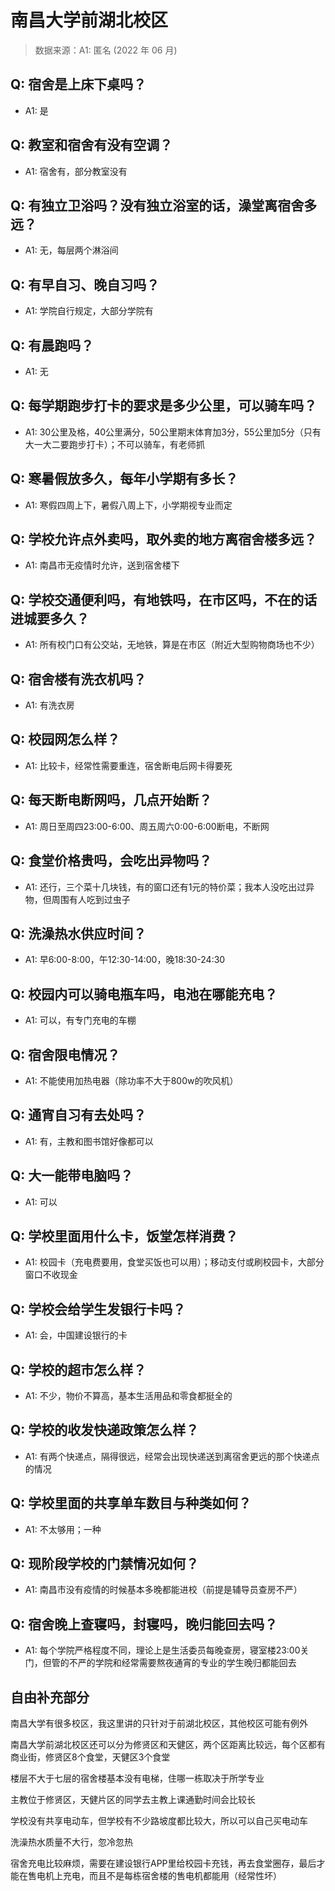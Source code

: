 # 南昌大学前湖北校区

> 数据来源：A1: 匿名 (2022 年 06 月)

## Q: 宿舍是上床下桌吗？

- A1: 是

## Q: 教室和宿舍有没有空调？

- A1: 宿舍有，部分教室没有

## Q: 有独立卫浴吗？没有独立浴室的话，澡堂离宿舍多远？

- A1: 无，每层两个淋浴间

## Q: 有早自习、晚自习吗？

- A1: 学院自行规定，大部分学院有

## Q: 有晨跑吗？

- A1: 无

## Q: 每学期跑步打卡的要求是多少公里，可以骑车吗？

- A1: 30公里及格，40公里满分，50公里期末体育加3分，55公里加5分（只有大一大二要跑步打卡）；不可以骑车，有老师抓

## Q: 寒暑假放多久，每年小学期有多长？

- A1: 寒假四周上下，暑假八周上下，小学期视专业而定

## Q: 学校允许点外卖吗，取外卖的地方离宿舍楼多远？

- A1: 南昌市无疫情时允许，送到宿舍楼下

## Q: 学校交通便利吗，有地铁吗，在市区吗，不在的话进城要多久？

- A1: 所有校门口有公交站，无地铁，算是在市区（附近大型购物商场也不少）

## Q: 宿舍楼有洗衣机吗？

- A1: 有洗衣房

## Q: 校园网怎么样？

- A1: 比较卡，经常性需要重连，宿舍断电后网卡得要死

## Q: 每天断电断网吗，几点开始断？

- A1: 周日至周四23:00-6:00、周五周六0:00-6:00断电，不断网

## Q: 食堂价格贵吗，会吃出异物吗？

- A1: 还行，三个菜十几块钱，有的窗口还有1元的特价菜；我本人没吃出过异物，但周围有人吃到过虫子

## Q: 洗澡热水供应时间？

- A1: 早6:00-8:00，午12:30-14:00，晚18:30-24:30

## Q: 校园内可以骑电瓶车吗，电池在哪能充电？

- A1: 可以，有专门充电的车棚

## Q: 宿舍限电情况？

- A1: 不能使用加热电器（除功率不大于800w的吹风机）

## Q: 通宵自习有去处吗？

- A1: 有，主教和图书馆好像都可以

## Q: 大一能带电脑吗？

- A1: 可以

## Q: 学校里面用什么卡，饭堂怎样消费？

- A1: 校园卡（充电费要用，食堂买饭也可以用）；移动支付或刷校园卡，大部分窗口不收现金

## Q: 学校会给学生发银行卡吗？

- A1: 会，中国建设银行的卡

## Q: 学校的超市怎么样？

- A1: 不少，物价不算高，基本生活用品和零食都挺全的

## Q: 学校的收发快递政策怎么样？

- A1: 有两个快递点，隔得很远，经常会出现快递送到离宿舍更远的那个快递点的情况

## Q: 学校里面的共享单车数目与种类如何？

- A1: 不太够用；一种

## Q: 现阶段学校的门禁情况如何？

- A1: 南昌市没有疫情的时候基本多晚都能进校（前提是辅导员查房不严）

## Q: 宿舍晚上查寝吗，封寝吗，晚归能回去吗？

- A1: 每个学院严格程度不同，理论上是生活委员每晚查房，寝室楼23:00关门，但管的不严的学院和经常需要熬夜通宵的专业的学生晚归都能回去

## 自由补充部分

南昌大学有很多校区，我这里讲的只针对于前湖北校区，其他校区可能有例外

南昌大学前湖北校区还可以分为修贤区和天健区，两个区距离比较远，每个区都有商业街，修贤区8个食堂，天健区3个食堂

楼层不大于七层的宿舍楼基本没有电梯，住哪一栋取决于所学专业

主教位于修贤区，天健片区的同学去主教上课通勤时间会比较长

学校没有共享电动车，但学校有不少路坡度都比较大，所以可以自己买电动车

洗澡热水质量不大行，忽冷忽热

宿舍充电比较麻烦，需要在建设银行APP里给校园卡充钱，再去食堂圈存，最后才能在售电机上充电，而且不是每栋宿舍楼的售电机都能用（经常性坏）